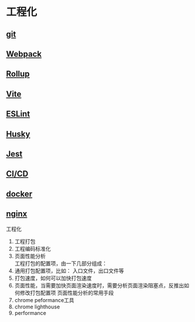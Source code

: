 # 工程化

## [git](./git/)

## [Webpack](./webpack/)

## [Rollup](./rollup/)

## [Vite](./vite/)

## [ESLint](./eslint/)

## [Husky](./husky/)

## [Jest](./jest/)

## [CI/CD](./CI/index.md)

## [docker](./docker/)

## [nginx](./nginx/)


工程化
1. 工程打包   
2. 工程编码标准化    
3. 页面性能分析     
工程打包的配置项，由一下几部分组成：
1. 通用打包配置项，比如： 入口文件，出口文件等
2. 打包速度，如何可以加快打包速度
3. 页面性能，当需要加快页面渲染速度时，需要分析页面渲染阻塞点，反推出如何修改打包配置项
页面性能分析的常用手段
1. chrome peformance工具
2. chrome lighthouse
3. performance
